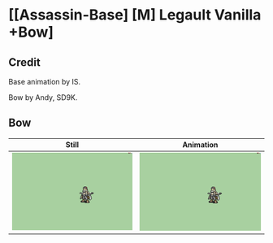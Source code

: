 # [\[Assassin-Base\] \[M\] Legault Vanilla +Bow]

## Credit

Base animation by IS.

Bow by Andy, SD9K.

## Bow

| Still | Animation |
| :---: | :-------: |
| ![Bow still](./Bow_000.png) | ![Bow animation](./Bow.gif) |
